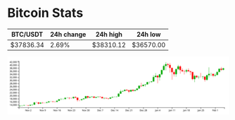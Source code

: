# Bitcoin Stats

BTC/USDT|24h change|24h high|24h low|
|---|---|---|---|
|$37836.34|2.69%|$38310.12|$36570.00|

<img src="./chart.svg">
